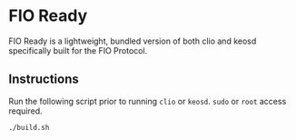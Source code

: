 # FIO Ready

FIO Ready is a lightweight, bundled version of both clio and keosd specifically built for the FIO Protocol.


## Instructions

Run the following script prior to running `clio` or `keosd`. `sudo` or `root` access required. 

    ./build.sh
